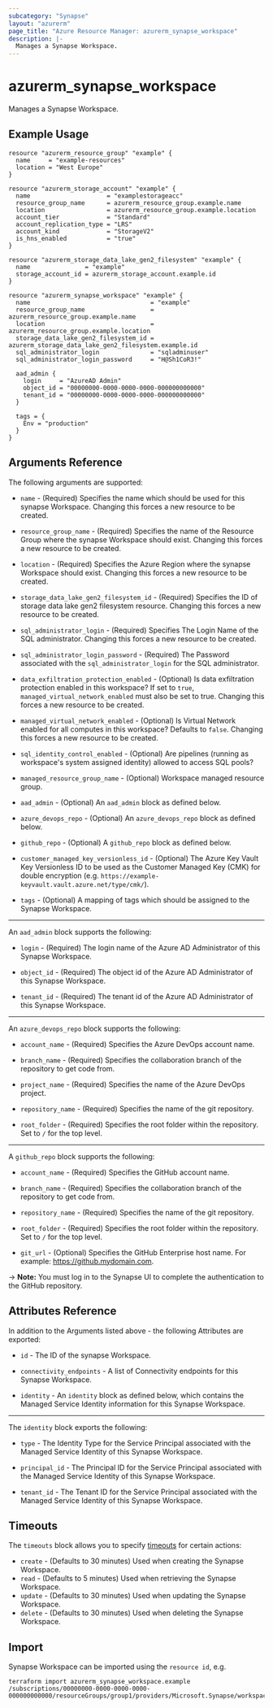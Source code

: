 ```yaml
---
subcategory: "Synapse"
layout: "azurerm"
page_title: "Azure Resource Manager: azurerm_synapse_workspace"
description: |-
  Manages a Synapse Workspace.
---
```


# azurerm_synapse_workspace

Manages a Synapse Workspace.

## Example Usage

```hcl
resource "azurerm_resource_group" "example" {
  name     = "example-resources"
  location = "West Europe"
}

resource "azurerm_storage_account" "example" {
  name                     = "examplestorageacc"
  resource_group_name      = azurerm_resource_group.example.name
  location                 = azurerm_resource_group.example.location
  account_tier             = "Standard"
  account_replication_type = "LRS"
  account_kind             = "StorageV2"
  is_hns_enabled           = "true"
}

resource "azurerm_storage_data_lake_gen2_filesystem" "example" {
  name               = "example"
  storage_account_id = azurerm_storage_account.example.id
}

resource "azurerm_synapse_workspace" "example" {
  name                                 = "example"
  resource_group_name                  = azurerm_resource_group.example.name
  location                             = azurerm_resource_group.example.location
  storage_data_lake_gen2_filesystem_id = azurerm_storage_data_lake_gen2_filesystem.example.id
  sql_administrator_login              = "sqladminuser"
  sql_administrator_login_password     = "H@Sh1CoR3!"

  aad_admin {
    login     = "AzureAD Admin"
    object_id = "00000000-0000-0000-0000-000000000000"
    tenant_id = "00000000-0000-0000-0000-000000000000"
  }

  tags = {
    Env = "production"
  }
}
```

## Arguments Reference

The following arguments are supported:

* `name` - (Required) Specifies the name which should be used for this synapse Workspace. Changing this forces a new resource to be created.

* `resource_group_name` - (Required) Specifies the name of the Resource Group where the synapse Workspace should exist. Changing this forces a new resource to be created.

* `location` - (Required) Specifies the Azure Region where the synapse Workspace should exist. Changing this forces a new resource to be created.

* `storage_data_lake_gen2_filesystem_id` - (Required) Specifies the ID of storage data lake gen2 filesystem resource. Changing this forces a new resource to be created.

* `sql_administrator_login` - (Required) Specifies The Login Name of the SQL administrator. Changing this forces a new resource to be created.

* `sql_administrator_login_password` - (Required) The Password associated with the `sql_administrator_login` for the SQL administrator.

* `data_exfiltration_protection_enabled` - (Optional) Is data exfiltration protection enabled in this workspace? If set to `true`, `managed_virtual_network_enabled` must also be set to true. Changing this forces a new resource to be created.

* `managed_virtual_network_enabled` - (Optional) Is Virtual Network enabled for all computes in this workspace? Defaults to `false`. Changing this forces a new resource to be created.

* `sql_identity_control_enabled` - (Optional) Are pipelines (running as workspace's system assigned identity) allowed to access SQL pools?

* `managed_resource_group_name` - (Optional) Workspace managed resource group.

* `aad_admin` - (Optional) An `aad_admin` block as defined below.

* `azure_devops_repo` - (Optional) An `azure_devops_repo` block as defined below.

* `github_repo` - (Optional) A `github_repo` block as defined below.

* `customer_managed_key_versionless_id` - (Optional) The Azure Key Vault Key Versionless ID to be used as the Customer Managed Key (CMK) for double encryption (e.g. `https://example-keyvault.vault.azure.net/type/cmk/`).

* `tags` - (Optional) A mapping of tags which should be assigned to the Synapse Workspace.

---

An `aad_admin` block supports the following:

* `login` - (Required) The login name of the Azure AD Administrator of this Synapse Workspace.

* `object_id` - (Required) The object id of the Azure AD Administrator of this Synapse Workspace.

* `tenant_id` - (Required) The tenant id of the Azure AD Administrator of this Synapse Workspace.

---

An `azure_devops_repo` block supports the following:

* `account_name` - (Required) Specifies the Azure DevOps account name.

* `branch_name` - (Required) Specifies the collaboration branch of the repository to get code from.

* `project_name` - (Required) Specifies the name of the Azure DevOps project.

* `repository_name` - (Required) Specifies the name of the git repository.

* `root_folder` - (Required) Specifies the root folder within the repository. Set to `/` for the top level.

---

A `github_repo` block supports the following:

* `account_name` - (Required) Specifies the GitHub account name.

* `branch_name` - (Required) Specifies the collaboration branch of the repository to get code from.

* `repository_name` - (Required) Specifies the name of the git repository.

* `root_folder` - (Required) Specifies the root folder within the repository. Set to `/` for the top level.

* `git_url` - (Optional) Specifies the GitHub Enterprise host name. For example: https://github.mydomain.com.

-> **Note:** You must log in to the Synapse UI to complete the authentication to the GitHub repository.

## Attributes Reference

In addition to the Arguments listed above - the following Attributes are exported:

* `id` - The ID of the synapse Workspace.

* `connectivity_endpoints` - A list of Connectivity endpoints for this Synapse Workspace.

* `identity` - An `identity` block as defined below, which contains the Managed Service Identity information for this Synapse Workspace.

---

The `identity` block exports the following:

* `type` - The Identity Type for the Service Principal associated with the Managed Service Identity of this Synapse Workspace.

* `principal_id` - The Principal ID for the Service Principal associated with the Managed Service Identity of this Synapse Workspace.

* `tenant_id` - The Tenant ID for the Service Principal associated with the Managed Service Identity of this Synapse Workspace.

## Timeouts

The `timeouts` block allows you to specify [timeouts](https://www.terraform.io/docs/configuration/resources.html#timeouts) for certain actions:

* `create` - (Defaults to 30 minutes) Used when creating the Synapse Workspace.
* `read` - (Defaults to 5 minutes) Used when retrieving the Synapse Workspace.
* `update` - (Defaults to 30 minutes) Used when updating the Synapse Workspace.
* `delete` - (Defaults to 30 minutes) Used when deleting the Synapse Workspace.

## Import

Synapse Workspace can be imported using the `resource id`, e.g.

```shell
terraform import azurerm_synapse_workspace.example /subscriptions/00000000-0000-0000-0000-000000000000/resourceGroups/group1/providers/Microsoft.Synapse/workspaces/workspace1
```
